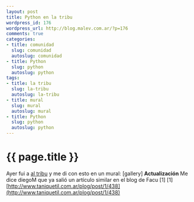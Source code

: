 ```yaml
--- 
layout: post
title: Python en la tribu
wordpress_id: 176
wordpress_url: http://blog.malev.com.ar/?p=176
comments: true
categories: 
- title: comunidad
  slug: comunidad
  autoslug: comunidad
- title: Python
  slug: python
  autoslug: python
tags: 
- title: la tribu
  slug: la-tribu
  autoslug: la-tribu
- title: mural
  slug: mural
  autoslug: mural
- title: Python
  slug: python
  autoslug: python
---
```

{{ page.title }}
================
Ayer fui a [al tribu](http://www.fmlatribu.com/) y me di con esto en un mural:
[gallery]
**Actualización** Me dice diegoM que ya salió un artículo similar en el blog de Facu [1]
[1] [http://www.taniquetil.com.ar/plog/post/1/438](http://www.taniquetil.com.ar/plog/post/1/438)
